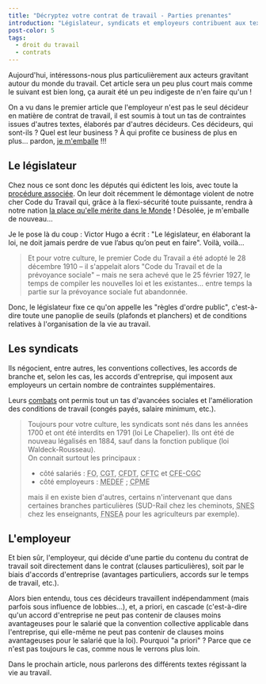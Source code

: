 ```yaml
---
title: "Décryptez votre contrat de travail - Parties prenantes"
introduction: "Législateur, syndicats et employeurs contribuent aux textes régissant le travail"
post-color: 5
tags:
  - droit du travail
  - contrats
---
```


Aujourd'hui, intéressons-nous plus particulièrement aux acteurs gravitant autour du monde du travail. Cet article sera un peu plus court mais comme le suivant est bien long, ça aurait été un peu indigeste de n'en faire qu'un !

On a vu dans le premier article que l'employeur n'est pas le seul décideur en matière de contrat de travail, il est soumis à tout un tas de contraintes issues d'autres textes, élaborés par d'autres décideurs. Ces décideurs, qui sont-ils ? Quel est leur business ? À qui profite ce business de plus en plus… pardon, [je m'emballe](https://youtu.be/eT-yuFECr7I?t=2m52s) !!! 

## Le législateur

Chez nous ce sont donc les députés qui édictent les lois, avec toute la [procédure associée](https://fr.wikipedia.org/wiki/Processus_l%C3%A9gislatif_en_France). On leur doit récemment le démontage violent de notre cher Code du Travail qui, grâce à la flexi-sécurité toute puissante, rendra à notre nation [la place qu'elle mérite dans le Monde](https://youtu.be/XZn8tFbISpo?t=84) ! Désolée, je m'emballe de nouveau…

Je le pose là du coup : Victor Hugo a écrit : "Le législateur, en élaborant la loi, ne doit jamais perdre de vue l’abus qu’on peut en faire". Voilà, voilà…

> Et pour votre culture, le premier Code du Travail a été adopté le 28 décembre 1910 – il s'appelait alors "Code du Travail et de la prévoyance sociale" – mais ne sera achevé que le 25 février 1927, le temps de compiler les nouvelles loi et les existantes… entre temps la partie sur la prévoyance sociale fut abandonnée.

Donc, le législateur fixe ce qu'on appelle les "règles d'ordre public", c'est-à-dire toute une panoplie de seuils (plafonds et planchers) et de conditions relatives à l'organisation de la vie au travail.

## Les syndicats

Ils négocient, entre autres, les conventions collectives, les accords de branche et, selon les cas, les accords d'entreprise, qui imposent aux employeurs un certain nombre de contraintes supplémentaires.

Leurs [combats](https://youtu.be/Uv7yXbzuTTo) ont permis tout un tas d'avancées sociales et l'amélioration des conditions de travail (congés payés, salaire minimum, etc.).

> Toujours pour votre culture, les syndicats sont nés dans les années 1700 et ont été interdits en 1791 (loi Le Chapelier). Ils ont été de nouveau légalisés en 1884, sauf dans la fonction publique (loi Waldeck-Rousseau).  
> On connait surtout les principaux :
> - côté salariés : <abbr title="Force ouvrière">FO</abbr>, <abbr title="Confédération Générale du Travail">CGT</abbr>, <abbr title="Confédération Française Démocratique du Travail">CFDT</abbr>, <abbr title="Confédération Française des Travailleurs Chrétiens">CFTC</abbr> et <abbr title="Confédération Française de l'Encadrement - Confédération Générale des Cadres">CFE-CGC</abbr> 
> - côté employeurs : <abbr title="Mouvement Des Entreprises de France">MEDEF</abbr> ; <abbr title="Confédération des Petites et Moyennes Entreprises">CPME</abbr> 
> 
> mais il en existe bien d'autres, certains n'intervenant que dans certaines branches particulières (SUD-Rail chez les cheminots, <abbr title="Syndicat National des Enseignants de Second degré">SNES</abbr> chez les enseignants, <abbr title="Fédération Nationale des Syndicats d'Exploitants Agricoles">FNSEA</abbr> pour les agriculteurs par exemple).

## L'employeur

Et bien sûr, l'employeur, qui décide d'une partie du contenu du contrat de travail soit directement dans le contrat (clauses particulières), soit par le biais d'accords d'entreprise (avantages particuliers, accords sur le temps de travail, etc.).

Alors bien entendu, tous ces décideurs travaillent indépendamment (mais parfois sous influence de lobbies…), et, a priori, en cascade (c'est-à-dire qu'un accord d'entreprise ne peut pas contenir de clauses moins avantageuses pour le salarié que la convention collective applicable dans l'entreprise, qui elle-même ne peut pas contenir de clauses moins avantageuses pour le salarié que la loi). Pourquoi "a priori" ? Parce que ce n'est pas toujours le cas, comme nous le verrons plus loin.

Dans le prochain article, nous parlerons des différents textes régissant la vie au travail.
